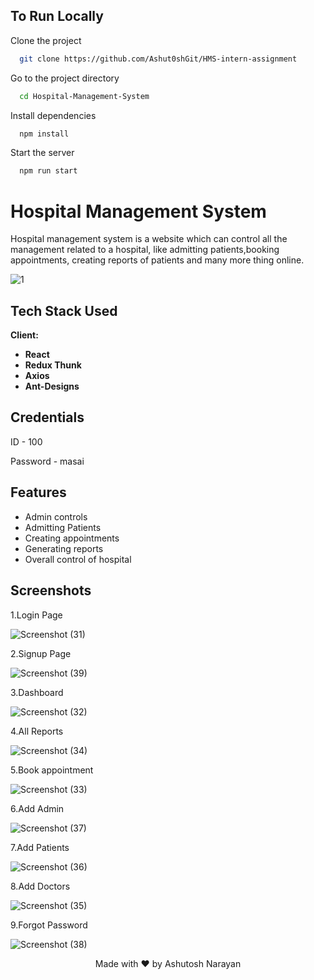 
## To Run Locally

Clone the project

```bash
  git clone https://github.com/Ashut0shGit/HMS-intern-assignment
```
Go to the project directory

```bash
  cd Hospital-Management-System
```

Install dependencies

```bash
  npm install
```

Start the server

```bash
  npm run start
```


# Hospital Management System

Hospital management system is a website which can control all the management related to a hospital, like admitting patients,booking appointments, creating reports of patients and many more thing online.

![1](https://user-images.githubusercontent.com/100460788/215811132-40070d36-862a-4154-adc0-903c6fa65394.jpg)

## Tech Stack Used

**Client:** 

- **React**
- **Redux Thunk**
- **Axios**
- **Ant-Designs**

## Credentials

ID - 100

Password - masai

## Features

- Admin controls
- Admitting Patients
- Creating appointments
- Generating reports 
- Overall control of hospital


## Screenshots

1.Login Page

![Screenshot (31)](https://github.com/Ashut0shGit/HMS-intern-assignment/assets/71293287/bc2b36fc-6825-48f5-95e6-5a879055f6e6)

2.Signup Page

![Screenshot (39)](https://github.com/Ashut0shGit/HMS-intern-assignment/assets/71293287/87f95d56-5da5-4eff-aa7b-be8b005de55f)

3.Dashboard

![Screenshot (32)](https://github.com/Ashut0shGit/HMS-intern-assignment/assets/71293287/2df03d59-cecb-4293-be1f-639653d059ad)


4.All Reports

![Screenshot (34)](https://github.com/Ashut0shGit/HMS-intern-assignment/assets/71293287/5caf776b-d8b4-4ef8-b17f-c136f6ccad46)



5.Book appointment

![Screenshot (33)](https://github.com/Ashut0shGit/HMS-intern-assignment/assets/71293287/26c06c2d-e506-43bb-a1de-7987d3ff5846)


6.Add Admin

![Screenshot (37)](https://github.com/Ashut0shGit/HMS-intern-assignment/assets/71293287/62d8ff71-0b5c-4ba8-8f06-1e2a7aae44dd)


7.Add Patients

![Screenshot (36)](https://github.com/Ashut0shGit/HMS-intern-assignment/assets/71293287/b1a2505e-2834-4274-8fff-ef8bc5f9d3fa)


8.Add Doctors

![Screenshot (35)](https://github.com/Ashut0shGit/HMS-intern-assignment/assets/71293287/28b8f483-a5fe-4bcd-bd85-d130bccb4c0e)


9.Forgot Password

![Screenshot (38)](https://github.com/Ashut0shGit/HMS-intern-assignment/assets/71293287/3c67fbd1-891f-44a2-8235-a1921095fdc3)


<p align="center">
Made with ❤ by Ashutosh Narayan
</p>






